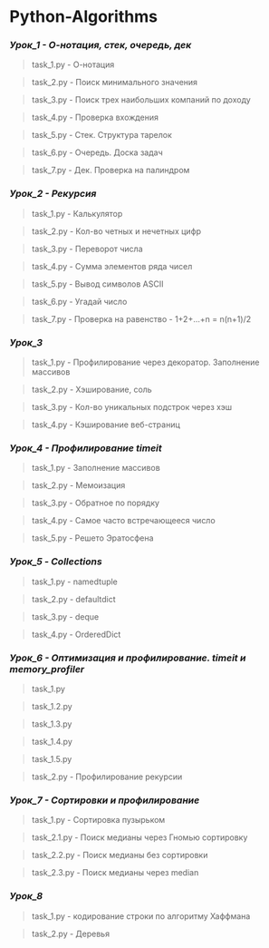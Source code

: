 # Python-Algorithms

### _Урок_1 - О-нотация, стек, очередь, дек_
> task_1.py - О-нотация

> task_2.py - Поиск минимального значения

> task_3.py - Поиск трех наибольших компаний по доходу

> task_4.py - Проверка вхождения

> task_5.py - Стек. Структура тарелок

> task_6.py - Очередь. Доска задач

> task_7.py - Дек. Проверка на палиндром

### _Урок_2 - Рекурсия_
> task_1.py - Калькулятор

> task_2.py - Кол-во четных и нечетных цифр

> task_3.py - Переворот числа

> task_4.py - Сумма элементов ряда чисел

> task_5.py - Вывод символов ASCII

> task_6.py - Угадай число

> task_7.py - Проверка на равенство - 1+2+...+n = n(n+1)/2

### _Урок_3_
> task_1.py - Профилирование через декоратор. Заполнение массивов

> task_2.py - Хэширование, соль

> task_3.py - Кол-во уникальных подстрок через хэш

> task_4.py - Кэширование веб-страниц

### _Урок_4 - Профилирование timeit_
> task_1.py - Заполнение массивов

> task_2.py - Мемоизация

> task_3.py - Обратное по порядку

> task_4.py - Самое часто встречающееся число

> task_5.py - Решето Эратосфена

### _Урок_5 - Collections_
> task_1.py - namedtuple

> task_2.py - defaultdict

> task_3.py - deque

> task_4.py - OrderedDict

### _Урок_6 - Оптимизация и профилирование. timeit и memory_profiler_
> task_1.py 

> task_1.2.py

> task_1.3.py

> task_1.4.py

> task_1.5.py

> task_2.py - Профилирование рекурсии

### _Урок_7 - Сортировки и профилирование_
> task_1.py - Сортировка пузырьком

> task_2.1.py - Поиск медианы через Гномью сортировку

> task_2.2.py - Поиск медианы без сортировки

> task_2.3.py - Поиск медианы через median

### _Урок_8_
> task_1.py - кодирование строки по алгоритму Хаффмана

> task_2.py - Деревья
